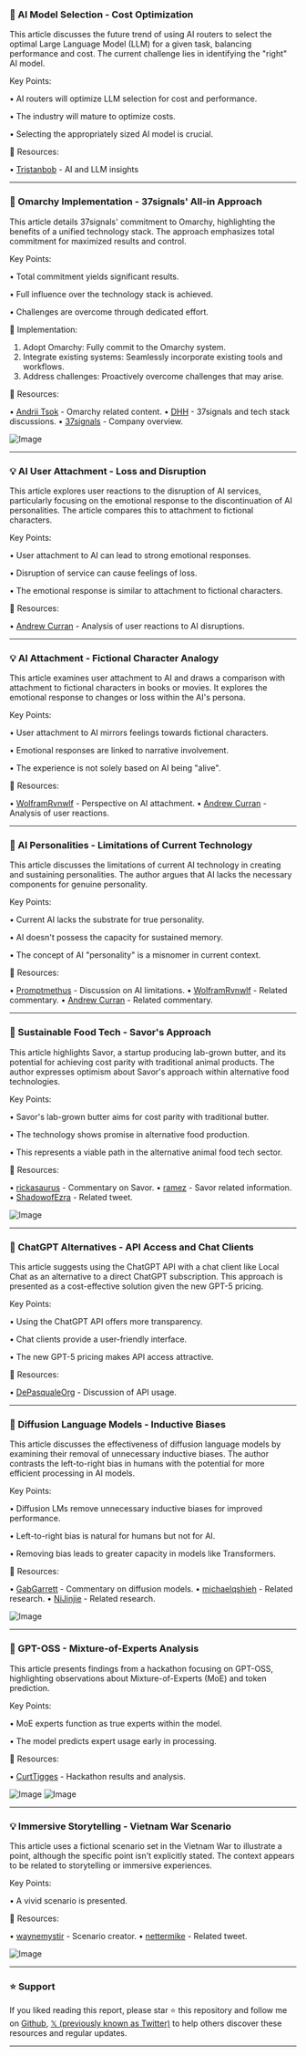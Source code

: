 ### 🤖 AI Model Selection - Cost Optimization

This article discusses the future trend of using AI routers to select the optimal Large Language Model (LLM) for a given task, balancing performance and cost.  The current challenge lies in identifying the "right" AI model.

Key Points:

• AI routers will optimize LLM selection for cost and performance.


• The industry will mature to optimize costs.


• Selecting the appropriately sized AI model is crucial.


🔗 Resources:

• [Tristanbob](https://x.com/tristanbob) - AI and LLM insights


---
### 🚀 Omarchy Implementation - 37signals' All-in Approach

This article details 37signals' commitment to Omarchy, highlighting the benefits of a unified technology stack.  The approach emphasizes total commitment for maximized results and control.

Key Points:

• Total commitment yields significant results.


• Full influence over the technology stack is achieved.


• Challenges are overcome through dedicated effort.


🚀 Implementation:

1. Adopt Omarchy: Fully commit to the Omarchy system.
2. Integrate existing systems: Seamlessly incorporate existing tools and workflows.
3. Address challenges: Proactively overcome challenges that may arise.


🔗 Resources:

• [Andrii Tsok](https://x.com/AndriiTsok) - Omarchy related content.
• [DHH](https://x.com/dhh) - 37signals and tech stack discussions.
• [37signals](https://x.com/37signals) - Company overview.

![Image](https://pbs.twimg.com/amplify_video_thumb/1954195160696270848/img/p62LSSpA9g7ZE-E_.jpg)


---
### 💡 AI User Attachment - Loss and Disruption

This article explores user reactions to the disruption of AI services, particularly focusing on the emotional response to the discontinuation of AI personalities.  The article compares this to attachment to fictional characters.

Key Points:

• User attachment to AI can lead to strong emotional responses.


• Disruption of service can cause feelings of loss.


•  The emotional response is similar to attachment to fictional characters.


🔗 Resources:

• [Andrew Curran](https://x.com/AndrewCurran_) -  Analysis of user reactions to AI disruptions.


---
### 💡 AI Attachment - Fictional Character Analogy

This article examines user attachment to AI and draws a comparison with attachment to fictional characters in books or movies.  It explores the emotional response to changes or loss within the AI's persona.

Key Points:

• User attachment to AI mirrors feelings towards fictional characters.


• Emotional responses are linked to narrative involvement.


•  The experience is not solely based on AI being "alive".


🔗 Resources:

• [WolframRvnwlf](https://x.com/WolframRvnwlf) -  Perspective on AI attachment.
• [Andrew Curran](https://x.com/AndrewCurran_) -  Analysis of user reactions.


---
### 🤖 AI Personalities - Limitations of Current Technology

This article discusses the limitations of current AI technology in creating and sustaining personalities.  The author argues that AI lacks the necessary components for genuine personality.

Key Points:

• Current AI lacks the substrate for true personality.


• AI doesn't possess the capacity for sustained memory.


• The concept of AI "personality" is a misnomer in current context.


🔗 Resources:

• [Promptmethus](https://x.com/Promptmethus) -  Discussion on AI limitations.
• [WolframRvnwlf](https://x.com/WolframRvnwlf) - Related commentary.
• [Andrew Curran](https://x.com/AndrewCurran_) -  Related commentary.

---
### 🚀 Sustainable Food Tech - Savor's Approach

This article highlights Savor, a startup producing lab-grown butter, and its potential for achieving cost parity with traditional animal products.  The author expresses optimism about Savor's approach within alternative food technologies.

Key Points:

• Savor's lab-grown butter aims for cost parity with traditional butter.


• The technology shows promise in alternative food production.


• This represents a viable path in the alternative animal food tech sector.



🔗 Resources:

• [rickasaurus](https://x.com/rickasaurus) - Commentary on Savor.
• [ramez](https://x.com/ramez) -  Savor related information.
• [ShadowofEzra](https://x.com/ShadowofEzra) - Related tweet.

![Image](https://pbs.twimg.com/ext_tw_video_thumb/1954278709923303424/pu/img/onoI0N43AvLRxrya.jpg)


---
### 🚀 ChatGPT Alternatives - API Access and Chat Clients

This article suggests using the ChatGPT API with a chat client like Local Chat as an alternative to a direct ChatGPT subscription. This approach is presented as a cost-effective solution given the new GPT-5 pricing.

Key Points:

• Using the ChatGPT API offers more transparency.


• Chat clients provide a user-friendly interface.


• The new GPT-5 pricing makes API access attractive.


🔗 Resources:

• [DePasqualeOrg](https://x.com/DePasqualeOrg) -  Discussion of API usage.


---
### 🤖 Diffusion Language Models - Inductive Biases

This article discusses the effectiveness of diffusion language models by examining their removal of unnecessary inductive biases. The author contrasts the left-to-right bias in humans with the potential for more efficient processing in AI models.


Key Points:

• Diffusion LMs remove unnecessary inductive biases for improved performance.


• Left-to-right bias is natural for humans but not for AI.


• Removing bias leads to greater capacity in models like Transformers.


🔗 Resources:

• [GabGarrett](https://x.com/GabGarrett) -  Commentary on diffusion models.
• [michaelqshieh](https://x.com/michaelqshieh) -  Related research.
• [NiJinjie](https://x.com/NiJinjie) - Related research.

![Image](https://pbs.twimg.com/media/Gx6TbElaMAArzVK?format=jpg&name=small)


---
### 🤖 GPT-OSS - Mixture-of-Experts Analysis

This article presents findings from a hackathon focusing on GPT-OSS, highlighting observations about Mixture-of-Experts (MoE) and token prediction.

Key Points:

• MoE experts function as true experts within the model.


• The model predicts expert usage early in processing.



🔗 Resources:

• [CurtTigges](https://x.com/CurtTigges) -  Hackathon results and analysis.

![Image](https://pbs.twimg.com/media/Gx2RfHgbsAUm0x6?format=jpg&name=small)
![Image](https://pbs.twimg.com/media/Gx2RfcrbsAQlGRx?format=jpg&name=small)


---
### 💡 Immersive Storytelling - Vietnam War Scenario

This article uses a fictional scenario set in the Vietnam War to illustrate a point, although the specific point isn't explicitly stated.  The context appears to be related to storytelling or immersive experiences.


Key Points:

• A vivid scenario is presented.



🔗 Resources:

• [waynemystir](https://x.com/waynemystir) -  Scenario creator.
• [nettermike](https://x.com/nettermike) -  Related tweet.

![Image](https://pbs.twimg.com/media/Gx35g1VbsAAdtAN?format=jpg&name=small)


---

### ⭐️ Support

If you liked reading this report, please star ⭐️ this repository and follow me on [Github](https://github.com/Drix10), [𝕏 (previously known as Twitter)](https://x.com/DRIX_10_) to help others discover these resources and regular updates.

---